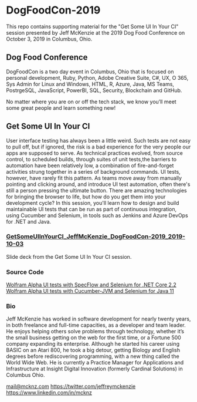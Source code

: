 # DogFoodCon-2019
This repo contains supporting material for the "Get Some UI In Your CI" session presented by Jeff McKenzie at the 2019 Dog Food Conference on October 3, 2019 in Columbus, Ohio.

## Dog Food Conference
DogFoodCon is a two day event in Columbus, Ohio that is focused on personal development, Ruby, Python, Adobe Creative Suite, C#, UX, O 365, Sys Admin for Linux and Windows, HTML, R, Azure, Java, MS Teams, PostrgeSQL, JavaScript, PowerBI, SQL, Security, Blockchain and GitHub.

No matter where you are on or off the tech stack, we know you’ll meet some great people and learn something new!

## Get Some UI In Your CI
User interface testing has always been a little weird. Such tests are not easy to pull off, but if ignored, the risk is a bad experience for the very people our apps are supposed to serve. As technical practices evolved, from source control, to scheduled builds, through suites of unit tests,the barriers to automation have been relatively low, a combination of fire-and-forget activities strung together in a series of background commands. UI tests, however, have rarely fit this pattern. As teams move away from manually pointing and clicking around, and introduce UI test automation, often there's still a person pressing the ultimate button. There are amazing technologies for bringing the browser to life, but how do you get them into your development cycle? In this session, you'll learn how to design and build maintainable UI tests that can be run as part of continuous integration, using Cucumber and Selenium, in tools such as Jenkins and Azure DevOps for .NET and Java.

### [GetSomeUIInYourCI_JeffMcKenzie_DogFoodCon-2019_2019-10-03](./GetSomeUIInYourCI_JeffMcKenzie_DogFoodCon-2019_2019-10-03.pdf)
Slide deck from the Get Some UI In Your CI session.

### Source Code
[Wolfram Alpha UI tests with SpecFlow and Selenium for .NET Core 2.2](https://github.com/mcknz/wolfram-net)
[Wolfram Alpha UI tests with Cucumber-JVM and Selenium for Java 11](https://github.com/mcknz/wolfram-java)

### Bio
Jeff McKenzie has worked in software development for nearly twenty years, in both freelance and full-time capacities, as a developer and team leader. He enjoys helping others solve problems through technology, whether it’s the small business getting on the web for the first time, or a Fortune 500 company expanding its enterprise. Although he started his career using BASIC on an Atari 800, he took a big detour, getting Biology and English degrees before rediscovering programming, with a new thing called the World Wide Web. He is currently a Practice Manager for Applications and Infrastructure at Insight Digital Innovation (formerly Cardinal Solutions) in Columbus Ohio.

<mail@mcknz.com>
<https://twitter.com/jeffreymckenzie>
<https://www.linkedin.com/in/mcknz>